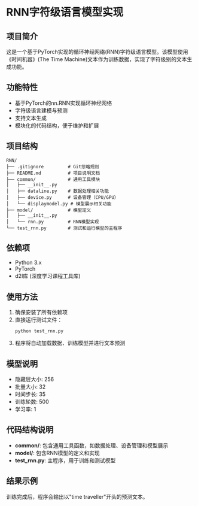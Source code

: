 # RNN字符级语言模型实现

## 项目简介
这是一个基于PyTorch实现的循环神经网络(RNN)字符级语言模型。该模型使用《时间机器》(The Time Machine)文本作为训练数据，实现了字符级别的文本生成功能。

## 功能特性
- 基于PyTorch的nn.RNN实现循环神经网络
- 字符级语言建模与预测
- 支持文本生成
- 模块化的代码结构，便于维护和扩展

## 项目结构
```
RNN/
├── .gitignore         # Git忽略规则
├── README.md          # 项目说明文档
├── common/            # 通用工具模块
│   ├── __init__.py
│   ├── dataline.py    # 数据处理相关功能
│   ├── device.py      # 设备管理（CPU/GPU）
│   └── displaymodel.py # 模型展示相关功能
├── model/             # 模型定义
│   ├── __init__.py
│   └── rnn.py         # RNN模型实现
└── test_rnn.py        # 测试和运行模型的主程序
```

## 依赖项
- Python 3.x
- PyTorch
- d2l库 (深度学习课程工具库)

## 使用方法
1. 确保安装了所有依赖项
2. 直接运行测试文件：
   ```
   python test_rnn.py
   ```
3. 程序将自动加载数据、训练模型并进行文本预测

## 模型说明
- 隐藏层大小: 256
- 批量大小: 32
- 时间步长: 35
- 训练轮数: 500
- 学习率: 1

## 代码结构说明
- **common/**: 包含通用工具函数，如数据处理、设备管理和模型展示
- **model/**: 包含RNN模型的定义和实现
- **test_rnn.py**: 主程序，用于训练和测试模型

## 结果示例
训练完成后，程序会输出以"time traveller"开头的预测文本。